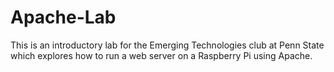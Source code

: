 # Apache-Lab
This is an introductory lab for the Emerging Technologies club at Penn State which explores how to run a web server on a Raspberry Pi using Apache.
